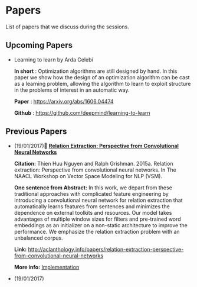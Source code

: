 # Papers 
List of papers that we discuss during the sessions.


## Upcoming Papers
* Learning to learn by Arda Celebi

  **In short** : Optimization algorithms are still designed by hand. In this paper we show how the design of an optimization algorithm can be cast as a learning problem, allowing the algorithm to learn to exploit structure in the problems of interest in an automatic way.

  **Paper** : https://arxiv.org/abs/1606.04474
  
  **Github** : https://github.com/deepmind/learning-to-learn

## Previous Papers
* (19/01/2017):scroll: **[Relation Extraction: Perspective from Convolutional Neural Networks](http://aclanthology.info/papers/relation-extraction-perspective-from-convolutional-neural-networks)**

  **Citation:** Thien Huu Nguyen and Ralph Grishman. 2015a. Relation extraction: Perspective from convolutional neural networks. In The NAACL Workshop on Vector Space Modeling for NLP (VSM).

  **One sentence from Abstract:** In this work, we depart from these traditional approaches with complicated feature engineering by introducing a convolutional neural network for relation extraction that automatically learns features from sentences and minimizes the dependence on external toolkits and resources. Our model takes advantages of multiple window sizes for filters and pre-trained word embeddings as an initializer on a non-static architecture to improve the performance. We emphasize the relation extraction problem with an unbalanced corpus.

  **Link:** http://aclanthology.info/papers/relation-extraction-perspective-from-convolutional-neural-networks
  
  **More info:** [Implementation](https://github.com/hadyelsahar/CNN-RelationExtraction) 

* (19/01/2017)


